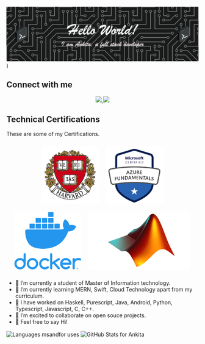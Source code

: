 ![Header](https://github.com/ankita-dharne/ankita-dharne/blob/main/assets/github-header-image.png)
)


<!--
**ankita-dharne/ankita-dharne** is a ✨ _special_ ✨ repository because its `README.md` (this file) appears on your GitHub profile.

Here are some ideas to get you started:

- 🔭 I’m currently working on ...
- 🌱 I’m currently learning ...
- 👯 I’m looking to collaborate on ...
- 🤔 I’m looking for help with ...
- 💬 Ask me about ...
- 📫 How to reach me: ...
- 😄 Pronouns: ...
- ⚡ Fun fact: ...
-->
## Connect with me 
<!-- Social Links -->
<p align="center">
<a href="https://linkedin.com/in/ankita-dharne"><img src="https://img.shields.io/badge/-LinkedIn-0072b1?style=flat-square&logo=linkedin&logoColor=white"/>
</a>
 <a href="https://instagram.com/ank.codes/"><img src="https://img.shields.io/badge/-Instagram-d3003f?style=flat-square&logo=instagram&logoColor=white"/></a>
</p>

## Technical Certifications

These are some of my Certifications. 
<style type="text/css">
  .container {
  display: flex;
  justify-content: center; /* horizontal center - align along the main axis */
  align-items: center;
  flex-wrap: wrap;
  }
</style>

<div class="container">
<div>
 <a href=”https://cs50.harvard.edu/certificates/bb37589c-eb89-440f-ae7f-6306ef259962”>
 <img style="margin: 10px" src="https://github.com/ankita-dharne/ankita-dharne/blob/main/assets/CS50.jpeg" alt="CS50" height="150"/>  
 </a>
</div>
<div>
 <a href=”https://www.credly.com/badges/f5f9599c-9f86-4f5b-ba08-109aea81445d”>
 <img style="margin: 10px" src="https://github.com/ankita-dharne/ankita-dharne/blob/main/assets/AZ900.png" alt="AZ900" height="150" />  
</a></div>
<div>
 <a href=”https://kodekloud.com/certificate-verification/2D03FCFBDA45-2D03F6F75349-2D03F6C8C99D/”>
 <img style="margin: 10px" src="https://raw.githubusercontent.com/ankita-dharne/ankita-dharne/main/assets/docker.webp" alt="DOCKER" height="150" />  
 </a></div>
 <div>
 <a href=”https://matlabacademy.mathworks.com/progress/share/certificate.html?id=f9b7c2fb-badd-4b72-88e8-bf39e21d0af5&”>
 <img style="margin: 10px" src="https://github.com/ankita-dharne/ankita-dharne/blob/main/assets/MATLAB.png" alt="MATLAB" height="150" />  
 </a></div>
</div>

- 🔭 I’m currently a student of Master of Information technology.
- 🌱 I’m currently learning MERN, Swift, Cloud Technology apart from my curriculum.
- 🌱 I have worked on Haskell, Purescript, Java, Android, Python, Typescript, Javascript, C, C++.
- 👯 I’m excited to collaborate on open souce projects.
- 💬 Feel free to say Hi!

<!--dashboards-->
<div class="flex-container">
  <p><img align="center" src="https://github-readme-stats.vercel.app/api/top-langs/?username=ankita-dharne&show_icons=true&theme=radical&layout=compact&hide=html" alt="Languages msandfor uses" />     <img align="center" src="https://github-readme-stats.vercel.app/api?username=ankita-dharne&show_icons=true&theme=radical&layout=compact" alt="GitHub Stats for Ankita"/></p>
</div>


